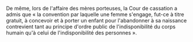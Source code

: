De même, lors de l'affaire des mères porteuses, la Cour de cassation a admis que « la convention par laquelle une femme s'engage, fut-ce à titre gratuit, à concevoir et à porter un enfant pour l'abandonner à sa naissance contrevient tant au principe d'ordre public de l'indisponibilité du corps humain qu'à celui de l'indisponibilité des personnes ».